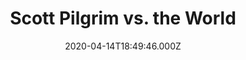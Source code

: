 ---
title: "Scott Pilgrim vs. the World"
year: 2010
date: 2020-04-14T18:49:46.000Z
permalink: /almanac/movies/2020-04-14-scott-pilgrim-vs-the-world/index.html
rating: 3
---